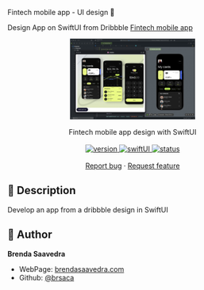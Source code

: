 Fintech mobile app - UI design 👋

Design App on SwiftUI from Dribbble [Fintech mobile app]([https://dribbble.com/shots/20954526-Habit-tracker-app](https://dribbble.com/shots/22589511-Fintech-mobile-app?utm_source=Clipboard_Shot&utm_campaign=anastasia-tino&utm_content=Fintech%20mobile%20app&utm_medium=Social_Share&utm_source=Clipboard_Shot&utm_campaign=anastasia-tino&utm_content=Fintech%20mobile%20app&utm_medium=Social_Share))
<p align="center">
<a href="#">
<img src="images/fintechUI.gif" align="center" width=50%> 
</a> 
<br><br>
     Fintech mobile app design with SwiftUI
    <br><br>
  <a href="#">
    <img alt="version" src="https://img.shields.io/badge/Version-v1.0-red.svg" />
  </a>
  <a href="#">
    <img alt="swiftUI" src="https://img.shields.io/badge/SwiftUI-17-blue.svg" />
  </a>
  <a href="#">
    <img alt="status" src="https://img.shields.io/badge/status-yellow-inprogress.svg" />
  </a>
  <br>
    <br>
    <a href="https://github.com/brsaca/FintechUI/issues/new">Report bug</a>
    ·
    <a href="https://github.com/brsaca/FintechUI/issues/new">Request feature</a>
</p>

## 📝 Description
Develop an app from a dribbble design in SwiftUI

## 👤 Author

**Brenda Saavedra**

- WebPage: [brendasaavedra.com](http://brendasaavedra.com)
- Github: [@brsaca](https://github.com/brsaca/)

